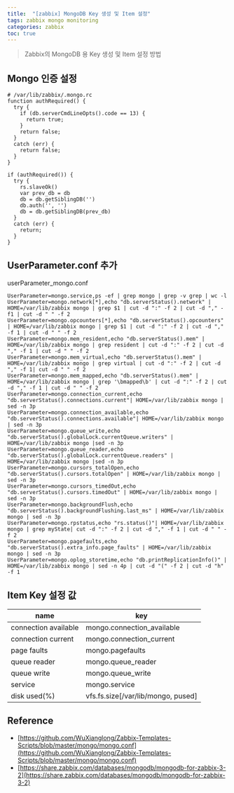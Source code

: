 ```yaml
---
title:  "[zabbix] MongoDB Key 생성 및 Item 설정"
tags: zabbix mongo monitoring
categories: zabbix
toc: true
---
```

> Zabbix의 MongoDB 용 Key 생성 및 Item 설정 방법


## Mongo 인증 설정
``` shell
# /var/lib/zabbix/.mongo.rc
function authRequired() {
  try {
    if (db.serverCmdLineOpts().code == 13) {
      return true;
    }
    return false;
  }
  catch (err) {
    return false;
  }
}

if (authRequired()) {
  try {
    rs.slaveOk()
    var prev_db = db
    db = db.getSiblingDB('')
    db.auth('', '')
    db = db.getSiblingDB(prev_db)
  }
  catch (err) {
    return;
  }
}
```


## UserParameter.conf 추가
userParameter_mongo.conf
``` shell
UserParameter=mongo.service,ps -ef | grep mongo | grep -v grep | wc -l
UserParameter=mongo.network[*],echo "db.serverStatus().network" | HOME=/var/lib/zabbix mongo | grep $1 | cut -d ":" -f 2 | cut -d "," -f1 | cut -d " " -f 2
UserParameter=mongo.opcounters[*],echo "db.serverStatus().opcounters" | HOME=/var/lib/zabbix mongo | grep $1 | cut -d ":" -f 2 | cut -d "," -f 1 | cut -d " " -f 2
UserParameter=mongo.mem_resident,echo "db.serverStatus().mem" | HOME=/var/lib/zabbix mongo | grep resident | cut -d ":" -f 2 | cut -d "," -f 1 | cut -d " " -f 2
UserParameter=mongo.mem_virtual,echo "db.serverStatus().mem" | HOME=/var/lib/zabbix mongo | grep virtual | cut -d ":" -f 2 | cut -d "," -f 1| cut -d " " -f 2
UserParameter=mongo.mem_mapped,echo "db.serverStatus().mem" | HOME=/var/lib/zabbix mongo | grep '\bmapped\b' | cut -d ":" -f 2 | cut -d "," -f 1 | cut -d " " -f 2
UserParameter=mongo.connection_current,echo "db.serverStatus().connections.current"| HOME=/var/lib/zabbix mongo | sed -n 3p
UserParameter=mongo.connection_available,echo "db.serverStatus().connections.available"| HOME=/var/lib/zabbix mongo | sed -n 3p
UserParameter=mongo.queue_write,echo "db.serverStatus().globalLock.currentQueue.writers" | HOME=/var/lib/zabbix mongo |sed -n 3p
UserParameter=mongo.queue_reader,echo "db.serverStatus().globalLock.currentQueue.readers" | HOME=/var/lib/zabbix mongo |sed -n 3p
UserParameter=mongo.cursors_totalOpen,echo "db.serverStatus().cursors.totalOpen" | HOME=/var/lib/zabbix mongo | sed -n 3p
UserParameter=mongo.cursors_timedOut,echo "db.serverStatus().cursors.timedOut" | HOME=/var/lib/zabbix mongo | sed -n 3p
UserParameter=mongo.backgroundFlush,echo "db.serverStatus().backgroundFlushing.last_ms" | HOME=/var/lib/zabbix mongo | sed -n 3p
UserParameter=mongo.rpstatus,echo "rs.status()"| HOME=/var/lib/zabbix mongo | grep myState| cut -d ":" -f 2 | cut -d "," -f 1 | cut -d " " -f 2
UserParameter=mongo.pagefaults,echo "db.serverStatus().extra_info.page_faults" | HOME=/var/lib/zabbix mongo | sed -n 3p
UserParameter=mongo.oplog_storetime,echo "db.printReplicationInfo()" | HOME=/var/lib/zabbix mongo | sed -n 4p | cut -d "(" -f 2 | cut -d "h" -f 1
```


## Item Key 설정 값

| name                 | key                                |
|----------------------|------------------------------------|
| connection available | mongo.connection_available         |
| connection current   | mongo.connection_current           |
| page faults          | mongo.pagefaults                   |
| queue reader         | mongo.queue_reader                 |
| queue write          | mongo.queue_write                  |
| service              | mongo.service                      |
| disk used(%)         | vfs.fs.size[/var/lib/mongo, pused] |


## Reference 
* [https://github.com/WuXianglong/Zabbix-Templates-Scripts/blob/master/mongo/mongo.conf](https://github.com/WuXianglong/Zabbix-Templates-Scripts/blob/master/mongo/mongo.conf)
* [https://share.zabbix.com/databases/mongodb/mongodb-for-zabbix-3-2](https://share.zabbix.com/databases/mongodb/mongodb-for-zabbix-3-2)
